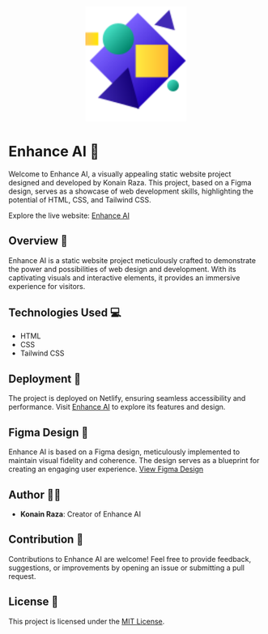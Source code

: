 <div align="center">
  <img src="./Images/Logo.svg" alt="Enhance AI Logo" width="200">
</div>

# Enhance AI 🚀

Welcome to Enhance AI, a visually appealing static website project designed and developed by Konain Raza. This project, based on a Figma design, serves as a showcase of web development skills, highlighting the potential of HTML, CSS, and Tailwind CSS.

Explore the live website: [Enhance AI](https://enhaance-ai.netlify.app/)

## Overview 🌟

Enhance AI is a static website project meticulously crafted to demonstrate the power and possibilities of web design and development. With its captivating visuals and interactive elements, it provides an immersive experience for visitors.

## Technologies Used 💻

- HTML
- CSS
- Tailwind CSS

## Deployment 🚀

The project is deployed on Netlify, ensuring seamless accessibility and performance. Visit [Enhance AI](https://enhaance-ai.netlify.app/) to explore its features and design.

## Figma Design 🎨

Enhance AI is based on a Figma design, meticulously implemented to maintain visual fidelity and coherence. The design serves as a blueprint for creating an engaging user experience. [View Figma Design](https://www.figma.com/file/hcF21IJvr0GWaaKSOkawHv/Enhance-AI?node-id=0%3A1)

## Author 🧑‍💻

- **Konain Raza**: Creator of Enhance AI

## Contribution 🤝

Contributions to Enhance AI are welcome! Feel free to provide feedback, suggestions, or improvements by opening an issue or submitting a pull request.

## License 📄

This project is licensed under the [MIT License](LICENSE).
